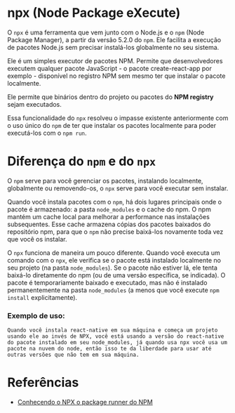 # npx (Node Package eXecute)

O `npx` é uma ferramenta que vem junto com o Node.js e o `npm` (Node Package Manager), a partir da versão 5.2.0 do `npm`. Ele facilita a execução de pacotes Node.js sem precisar instalá-los globalmente no seu sistema.

Ele é um simples executor de pacotes NPM. Permite que desenvolvedores executem qualquer pacote JavaScript - o pacote create-react-app por exemplo - disponível no registro NPM sem mesmo ter que instalar o pacote localmente. 

Ele permite que binários dentro do projeto ou pacotes do **NPM registry** sejam executados.

Essa funcionalidade do `npx` resolveu o impasse existente anteriormente com o uso único do `npm` de ter que instalar os pacotes localmente para poder executá-los com o `npm run`.

# Diferença do `npm` e do `npx`

O `npm` serve para você gerenciar os pacotes, instalando localmente, globalmente ou removendo-os, o `npx` serve para você executar sem instalar.

Quando você instala pacotes com o `npm`, há dois lugares principais onde o pacote é armazenado: a pasta `node_modules` e o cache do npm. O npm mantém um cache local para melhorar a performance nas instalações subsequentes. Esse cache armazena cópias dos pacotes baixados do repositório npm, para que o `npm` não precise baixá-los novamente toda vez que você os instalar.

O `npx` funciona de maneira um pouco diferente. Quando você executa um comando com o `npx`, ele verifica se o pacote está instalado localmente no seu projeto (na pasta `node_modules`). Se o pacote não estiver lá, ele tenta baixá-lo diretamente do npm (ou de uma versão específica, se indicada). O pacote é temporariamente baixado e executado, mas não é instalado permanentemente na pasta `node_modules` (a menos que você execute `npm install` explicitamente).

### Exemplo de uso:

    Quando você instala react-native em sua máquina e começa um projeto usando ele ao invés de NPX, você está usando a versão do react-native do pacote instalado em seu node_modules, já quando usa npx você usa um pacote na nuvem do node, então isso te da liberdade para usar até outras versões que não tem em sua máquina.

# Referências

- [Conhecendo o NPX o package runner do NPM](https://youtu.be/gjL3wTJqcGI?si=3fEuhLZshhFuzUkL)